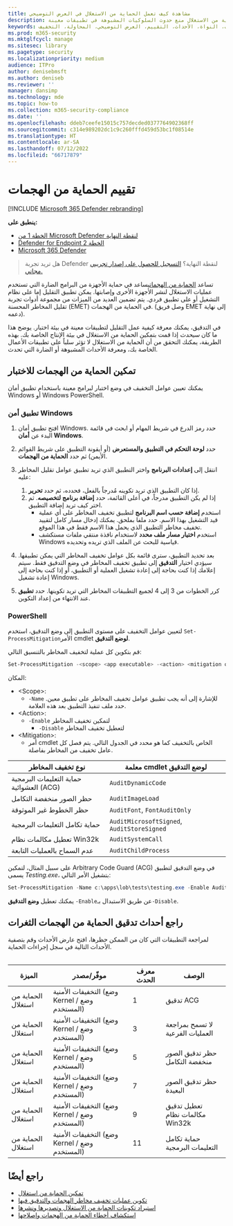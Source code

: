 ```yaml
---
title: مشاهدة كيف تعمل الحماية من الاستغلال في العرض التوضيحي
description: تعرّف على كيف يمكن للحماية من الاستغلال منع حدوث السلوكيات المشبوهة في تطبيقات معينة.
keywords: استغلال الحماية من الهجمات، استغلال الثغرات، النواة، الأحداث، التقييم، العرض التوضيحي، المحاولة، التخفيف
ms.prod: m365-security
ms.mktglfcycl: manage
ms.sitesec: library
ms.pagetype: security
ms.localizationpriority: medium
audience: ITPro
author: denisebmsft
ms.author: deniseb
ms.reviewer: ''
manager: dansimp
ms.technology: mde
ms.topic: how-to
ms.collection: m365-security-compliance
ms.date: ''
ms.openlocfilehash: ddeb7ceefe15015c757decded0377764902368ff
ms.sourcegitcommit: c314e989202dc1c9c260fffd459d53bc1f08514e
ms.translationtype: HT
ms.contentlocale: ar-SA
ms.lasthandoff: 07/12/2022
ms.locfileid: "66717879"
---
```

# <a name="evaluate-exploit-protection"></a>تقييم الحماية من الهجمات

[!INCLUDE [Microsoft 365 Defender rebranding](../../includes/microsoft-defender.md)]

**ينطبق على:**
- [الخطة 1 من Microsoft Defender لنقطة النهاية](https://go.microsoft.com/fwlink/?linkid=2154037)
- [Defender for Endpoint الخطة 2](https://go.microsoft.com/fwlink/?linkid=2154037)
- [Microsoft 365 Defender](https://go.microsoft.com/fwlink/?linkid=2118804)

> هل تريد تجربة Defender لنقطة النهاية؟ [التسجيل للحصول على إصدار تجريبي مجاني.](https://signup.microsoft.com/create-account/signup?products=7f379fee-c4f9-4278-b0a1-e4c8c2fcdf7e&ru=https://aka.ms/MDEp2OpenTrial?ocid=docs-wdatp-enablesiem-abovefoldlink)

تساعد [الحماية من الهجمات](exploit-protection.md)يساعد في حماية الأجهزة من البرامج الضارة التي تستخدم عمليات الاستغلال لنشر الأجهزة الأخرى وإصابتها. يمكن تطبيق التقليل إما على نظام التشغيل أو على تطبيق فردي. يتم تضمين العديد من الميزات من مجموعة أدوات تجربة تقليل المخاطر المحسنة (EMET) في الحماية من الهجمات. (وصل فريق EMET إلى نهاية دعمه).

في التدقيق، يمكنك معرفة كيفية عمل التقليل لتطبيقات معينة في بيئة اختبار. يوضح هذا ما كان *سيحدث* إذا قمت بتمكين الحماية من الاستغلال في بيئة الإنتاج الخاصة بك. بهذه الطريقة، يمكنك التحقق من أن الحماية من الاستغلال لا تؤثر سلباً على تطبيقات الأعمال الخاصة بك، ومعرفة الأحداث المشبوهة أو الضارة التي تحدث.

## <a name="enable-exploit-protection-for-testing"></a>تمكين الحماية من الهجمات للاختبار

يمكنك تعيين عوامل التخفيف في وضع اختبار لبرامج معينة باستخدام تطبيق أمان Windows أو Windows PowerShell.

### <a name="windows-security-app"></a>تطبيق أمن Windows

1. افتح تطبيق أمان Windows. حدد رمز الدرع في شريط المهام أو ابحث في قائمة البدء عن **أمان Windows**.

2. حدد **لوحة التحكم في التطبيق والمستعرض** (أو أيقونة التطبيق على شريط القوائم الأيمن) ثم حدد **الحماية من الهجمات**.

3. انتقل إلى **إعدادات البرنامج** واختر التطبيق الذي تريد تطبيق عوامل تقليل المخاطر عليه:

    1. إذا كان التطبيق الذي تريد تكوينه مُدرجاً بالفعل، فحدده، ثم حدد **تحرير**.
    2. إذا لم يكن التطبيق مدرجاً، في أعلى القائمة، حدد **إضافة برنامج لتخصيصه**. ثم اختر كيف تريد إضافة التطبيق.
        - استخدم **إضافة حسب اسم البرنامج** لتطبيق تخفيف المخاطر على أي عملية قيد التشغيل بهذا الاسم. حدد ملفا بملحق. يمكنك إدخال مسار كامل لتقييد تخفيف مخاطر التطبيق الذي يحمل هذا الاسم فقط في هذا الموقع.
        - استخدم **اختيار مسار ملف محدد** لاستخدام نافذة منتقي ملفات مستكشف Windows قياسية للبحث عن الملف الذي تريده وتحديده.

4. بعد تحديد التطبيق، سترى قائمة بكل عوامل تخفيف المخاطر التي يمكن تطبيقها. سيؤدي اختيار **التدقيق** إلى تطبيق تخفيف المخاطر في وضع التدقيق فقط. سيتم إعلامك إذا كنت بحاجة إلى إعادة تشغيل العملية أو التطبيق، أو إذا كنت بحاجة إلى إعادة تشغيل Windows.

5. كرر الخطوات من 3 إلى 4 لجميع التطبيقات المخاطر التي تريد تكوينها. حدد **تطبيق** عند الانتهاء من إعداد التكوين.

### <a name="powershell"></a>PowerShell

لتعيين عوامل التخفيف على مستوى التطبيق إلى وضع التدقيق، استخدم `Set-ProcessMitigation`الأمر cmdlet **لوضع التدقيق**.

قم بتكوين كل عملية لتخفيف المخاطر بالتنسيق التالي:

```PowerShell
Set-ProcessMitigation -<scope> <app executable> -<action> <mitigation or options>,<mitigation or options>,<mitigation or options>
```

المكان:

- \<Scope\>:
  - `-Name` للإشارة إلى أنه يجب تطبيق عوامل تخفيف المخاطر على تطبيق معين. حدد ملف تنفيذ التطبيق بعد هذه العلامة.
- \<Action\>:
  - `-Enable` لتمكين تخفيف المخاطر
    - `-Disable` لتعطيل تخفيف المخاطر
- \<Mitigation\>:
  - أمر cmdlet الخاص بالتخفيف كما هو محدد في الجدول التالي. يتم فصل كل عامل تخفيف من المخاطر بفاصلة.

|نوع تخفيف المخاطر|معلمة cmdlet لوضع التدقيق|
|---|---|
|حماية التعليمات البرمجية العشوائية (ACG)|`AuditDynamicCode`|
|حظر الصور منخفضة التكامل|`AuditImageLoad`
|حظر الخطوط غير الموثوقة|`AuditFont`, `FontAuditOnly`|
|حماية تكامل التعليمات البرمجية|`AuditMicrosoftSigned`, `AuditStoreSigned`|
|تعطيل مكالمات نظام Win32k|`AuditSystemCall`|
|عدم السماح بالعمليات التابعة|`AuditChildProcess`|

على سبيل المثال، لتمكين Arbitrary Code Guard (ACG) في وضع التدقيق لتطبيق يسمى *Testing.exe*، بتشغيل الأمر التالي:

```PowerShell
Set-ProcessMitigation -Name c:\apps\lob\tests\testing.exe -Enable AuditDynamicCode
```

يمكنك تعطيل **وضع التدقيق** `-Enable`عن طريق الاستبدال بـ`-Disable`.

## <a name="review-exploit-protection-audit-events"></a>راجع أحداث تدقيق الحماية من الهجمات الثغرات

لمراجعة التطبيقات التي كان من الممكن حظرها، افتح عارض الأحداث وقم بتصفية الأحداث التالية في سجل إجراءات الحماية.<br/><br/>

|الميزة|موفّر/مصدر|معرف الحدث|الوصف|
|---|---|--|---|
|الحماية من استغلال|التخفيفات الأمنية (وضع Kernel / وضع المستخدم)|1|تدقيق ACG|
|الحماية من استغلال|التخفيفات الأمنية (وضع Kernel / وضع المستخدم)|3|لا تسمح بمراجعة العمليات الفرعية|
|الحماية من استغلال|التخفيفات الأمنية (وضع Kernel / وضع المستخدم)|5|حظر تدقيق الصور منخفضة التكامل|
|الحماية من استغلال|التخفيفات الأمنية (وضع Kernel / وضع المستخدم)|7|حظر تدقيق الصور البعيدة|
|الحماية من استغلال|التخفيفات الأمنية (وضع Kernel / وضع المستخدم)|9|تعطيل تدقيق مكالمات نظام Win32k|
|الحماية من استغلال|التخفيفات الأمنية (وضع Kernel / وضع المستخدم)|11|حماية تكامل التعليمات البرمجية|

## <a name="see-also"></a>راجع أيضًا

- [تمكين الحماية من استغلال](enable-exploit-protection.md)
- [تكوين عمليات تخفيف مخاطر الهجمات والتدقيق فيها](customize-exploit-protection.md)
- [استيراد تكوينات الحماية من الاستغلال وتصديرها ونشرها](import-export-exploit-protection-emet-xml.md)
- [استكشاف أخطاء الحماية من الهجمات وإصلاحها](troubleshoot-exploit-protection-mitigations.md)
